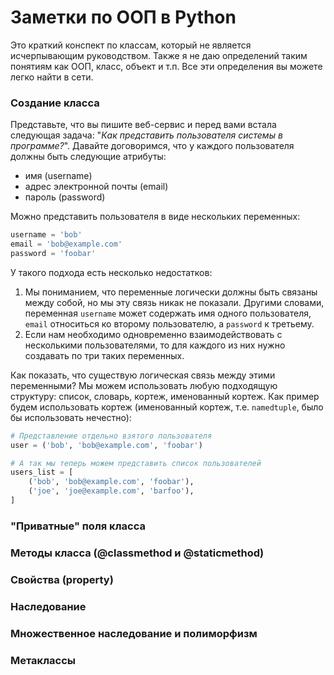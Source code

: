 # Заметки по ООП в Python

Это краткий конспект по классам, который не является исчерпывающим руководством. Также я не даю определений таким понятиям как ООП, класс, объект и т.п. Все эти определения вы можете легко найти в сети.

### Создание класса

Представьте, что вы пишите веб-сервис и перед вами встала следующая задача: "_Как представить пользователя системы в программе?_". Давайте договоримся, что у каждого пользователя должны быть следующие атрибуты:

* имя \(username\)
* адрес электронной почты \(email\)
* пароль \(password\)

Можно представить пользователя в виде нескольких переменных:

```py
username = 'bob'
email = 'bob@example.com'
password = 'foobar'
```

У такого подхода есть несколько недостатков:

1. Мы пониманием, что переменные логически должны быть связаны между собой, но мы эту связь никак не показали. Другими словами, переменная `username`  может содержать имя одного пользователя, `email` относиться ко второму пользователю, а `password` к третьему.
2. Если нам необходимо одновременно взаимодействовать с несколькими пользователями, то для каждого из них нужно создавать по три таких переменных.

Как показать, что существую логическая связь между этими переменными? Мы можем использовать любую подходящую структуру: список, словарь, кортеж, именованный кортеж. Как пример будем использовать кортеж \(именованный кортеж, т.е. `namedtuple`, было бы использовать нечестно\):

```py
# Представление отдельно взятого пользователя
user = ('bob', 'bob@example.com', 'foobar') 

# А так мы теперь можем представить список пользователей
users_list = [
    ('bob', 'bob@example.com', 'foobar'),
    ('joe', 'joe@example.com', 'barfoo'),
]
```



### "Приватные" поля класса



### Методы класса \(@classmethod и @staticmethod\)



### Свойства \(property\)



### Наследование



### Множественное наследование и полиморфизм



### Метаклассы







